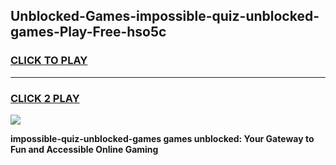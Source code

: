
## Unblocked-Games-impossible-quiz-unblocked-games-Play-Free-hso5c
<h3>
<a href="https://premium76.site?title=impossible-quiz-unblocked-games&ref=20A">CLICK TO PLAY</a></h3>
<hr>

<h3>
<a href="https://premium76.site?title=impossible-quiz-unblocked-games&ref=20A">CLICK 2 PLAY</a>
  
</h3>

<a href="https://premium76.site?title=impossible-quiz-unblocked-games&ref=20A"><img src="https://clearcache.store/games.png"></a>


**impossible-quiz-unblocked-games games unblocked: Your Gateway to Fun and Accessible Online Gaming**
